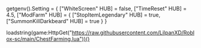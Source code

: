 getgenv().Setting = {
    ["WhiteScreen" HUB] = false,
    ["TimeReset" HUB] = 4.5,
    ["ModFarm" HUB] = {
        ["StopItemLegendary" HUB] = true,
        ["SummonKillDarkbeard" HUB] = true
    }
}

loadstring(game:HttpGet("https://raw.githubusercontent.com/LilpanXD/Roblox-sc/main/ChestFarming.lua"))()

